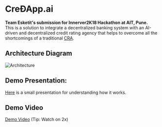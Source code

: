 # CreÐApp.ai
<b>Team Esketit's submission for Innerver2K18 Hackathon at AIT, Pune.<br></b>
This is a solution to integrate a decentralized banking system with an AI-driven and decentralized credit rating agency that helps to overcome all the shortcomings of a traditional [CRA](https://en.wikipedia.org/wiki/Credit_rating_agency).
 

## Architecture Diagram
![Architecture](https://i.imgur.com/NmgITsR.png)

## Demo Presentation:
[Here](https://docs.google.com/presentation/d/19aGVzCvJGO4nX97MuTqLI0c0uDSetRqwNrDGkSwCc1g/edit?usp=sharing) is a small presentation for understanding how it works.
## Demo Video
[Demo Video](https://drive.google.com/open?id=18S4hO-QA0cmK7ay7VlVAUv_0v8V4HHdm) (Tip: Watch on 2x)
